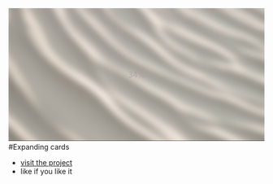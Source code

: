 
![](./Screenshot%20(16).png)
#Expanding cards

- [visit the project](https://pratham5368.github.io/loading-blur/)
- like if you like  it